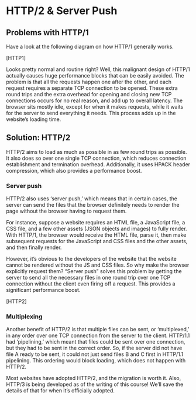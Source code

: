 # HTTP/2 & Server Push
## Problems with HTTP/1
Have a look at the following diagram on how HTTP/1 generally works.

[HTTP1]

Looks pretty normal and routine right? Well, this malignant design of HTTP/1 actually causes huge performance blocks that can be easily avoided. The problem is that all the requests happen one after the other, and each request requires a separate TCP connection to be opened. These extra round trips and the extra overhead for opening and closing new TCP connections occurs for no real reason, and add up to overall latency. The browser sits mostly idle, except for when it makes requests, while it waits for the server to send everything it needs. This process adds up in the website’s loading time.

## Solution: HTTP/2
HTTP/2 aims to load as much as possible in as few round trips as possible. It also does so over one single TCP connection, which reduces connection establishment and termination overhead. Additionally, it uses HPACK header compression, which also provides a performance boost.

### Server push
HTTP/2 also uses ‘server push,’ which means that in certain cases, the server can send the files that the browser definitely needs to render the page without the browser having to request them.

For instance, suppose a website requires an HTML file, a JavaScript file, a CSS file, and a few other assets (JSON objects and images) to fully render. With HTTP/1, the browser would receive the HTML file, parse it, then make subsequent requests for the JavaScript and CSS files and the other assets, and then finally render.

However, it’s obvious to the developers of the website that the website cannot be rendered without the JS and CSS files. So why make the browser explicitly request them? “Server push” solves this problem by getting the server to send all the necessary files in one round trip over one TCP connection without the client even firing off a request. This provides a significant performance boost.

[HTTP2]

### Multiplexing
Another benefit of HTTP/2 is that multiple files can be sent, or ‘multiplexed,’ in any order over one TCP connection from the server to the client. HTTP/1.1 had ‘pipelining,’ which meant that files could be sent over one connection, but they had to be sent in the correct order. So, if the server did not have file A ready to be sent, it could not just send files B and C first in HTTP/1.1 pipelining. This ordering would block loading, which does not happen with HTTP/2.

Most websites have adopted HTTP/2, and the migration is worth it. Also, HTTP/3 is being developed as of the writing of this course! We’ll save the details of that for when it’s officially adopted.
